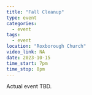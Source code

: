 ```yaml
---
title: "Fall Cleanup"
type: event
categories:
  - event
tags:
  - event
location: "Roxborough Church"
video_link: NA
date: 2023-10-15
time_start: 7pm
time_stop: 8pm
---
```


Actual event TBD.